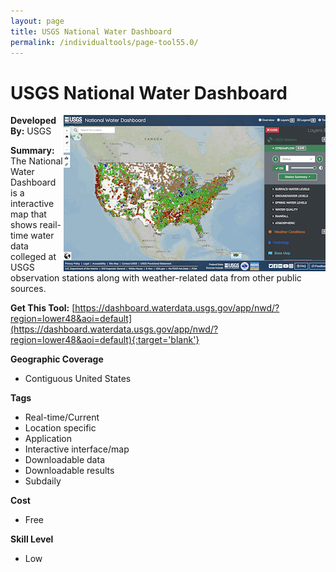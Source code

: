 ```yaml
---
layout: page
title: USGS National Water Dashboard
permalink: /individualtools/page-tool55.0/
---
```

# USGS National Water Dashboard

<img src="/images/scaled_250_400/TOOLID_55.0_ScreenCapture-1.png" style="max-height:250px;max-width:400;" align="right"/>

**Developed By:** USGS

**Summary:** The National Water Dashboard is a interactive map that shows reail-time water data colleged at USGS observation stations along with weather-related data from other public sources.

**Get This Tool:** [https://dashboard.waterdata.usgs.gov/app/nwd/?region=lower48&aoi=default](https://dashboard.waterdata.usgs.gov/app/nwd/?region=lower48&aoi=default){:target='blank'}

**Geographic Coverage**

* Contiguous United States

**Tags**

*  Real-time/Current
*  Location specific
*  Application
*  Interactive interface/map
*  Downloadable data
*  Downloadable results
*  Subdaily

**Cost**

* Free

**Skill Level**

* Low
